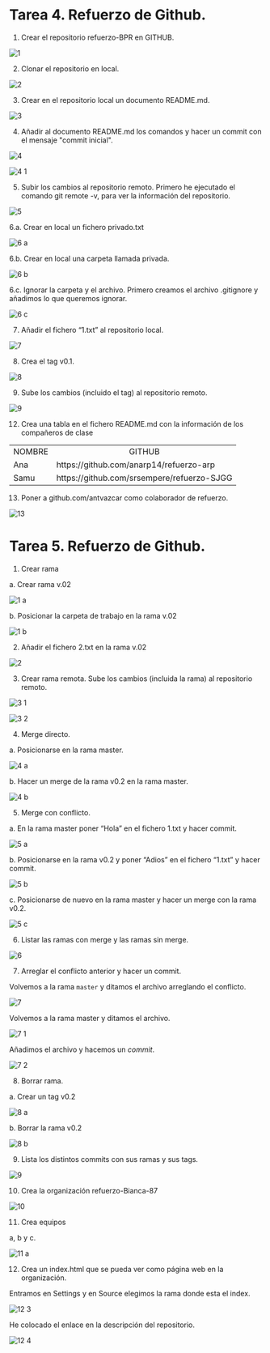 # Tarea 4. Refuerzo de Github.

1. Crear el repositorio refuerzo-BPR en GITHUB.

![1](https://user-images.githubusercontent.com/78366593/108425914-6cdd2000-723b-11eb-855e-9dd121da54f4.png)

2. Clonar el repositorio en local.

![2](https://user-images.githubusercontent.com/78366593/108426104-a0b84580-723b-11eb-9326-2a0402d0eb1e.png)

3. Crear en el repositorio local un documento README.md.

![3](https://user-images.githubusercontent.com/78366593/108426167-b9286000-723b-11eb-9227-25a06756ab2c.png)

4. Añadir al documento README.md los comandos y hacer un commit con el mensaje "commit inicial".

![4](https://user-images.githubusercontent.com/78366593/108507326-70fc5280-72ba-11eb-8b95-6b63b3618c53.png)

![4 1](https://user-images.githubusercontent.com/78366593/108507391-88d3d680-72ba-11eb-9576-ad0842bf1ae5.png)

5. Subir los cambios al repositorio remoto.
Primero he ejecutado el comando git remote -v, para ver la información del repositorio.

![5](https://user-images.githubusercontent.com/78366593/108507552-cb95ae80-72ba-11eb-8d8b-328589256282.png)

6.a. Crear en local un fichero privado.txt 

![6 a](https://user-images.githubusercontent.com/78366593/108508367-fdf3db80-72bb-11eb-9500-41920e3921ca.png)

6.b. Crear en local una carpeta llamada privada.

![6 b](https://user-images.githubusercontent.com/78366593/108508475-2b408980-72bc-11eb-97b6-0cd951f872e6.png)

6.c. Ignorar la carpeta y el archivo.
Primero creamos el archivo .gitignore y añadimos lo que
queremos ignorar.

![6 c](https://user-images.githubusercontent.com/78366593/108508722-82def500-72bc-11eb-8f04-c888bc2816df.png)

7. Añadir el fichero “1.txt” al repositorio local.

![7](https://user-images.githubusercontent.com/78366593/108508780-9db16980-72bc-11eb-9ce7-774fe5104186.png)

8. Crea el tag v0.1.

![8](https://user-images.githubusercontent.com/78366593/108508838-b6218400-72bc-11eb-9e2b-3cde07934fa9.png)

9. Sube los cambios (incluido el tag) al repositorio
remoto.

![9](https://user-images.githubusercontent.com/78366593/108508981-ea954000-72bc-11eb-8b10-00574793a603.png)

12. Crea una tabla en el fichero README.md con la
información de los compañeros de clase

<table border="0">
<tbody>
   <tr>
      <td align="center">NOMBRE</td>
      <td align="center">GITHUB</td>
   </tr>
   <tr>
      <td >Ana</td>
      <td>https://github.com/anarp14/refuerzo-arp</td>
   </tr>
   <tr>
      <td>Samu</td>
      <td>https://github.com/srsempere/refuerzo-SJGG</td>
   </tr>
</tbody>
</table>

13. Poner a github.com/antvazcar como colaborador de
refuerzo.

![13](https://user-images.githubusercontent.com/78366593/108509277-54154e80-72bd-11eb-803d-192d6c48b50f.png)

# Tarea 5. Refuerzo de Github.

1. Crear rama

a. Crear rama v.02

![1 a](https://user-images.githubusercontent.com/78366593/108877073-2868d000-75ff-11eb-8583-4508ef6fbf3f.png)

b. Posicionar la carpeta de trabajo en la rama v.02

![1 b](https://user-images.githubusercontent.com/78366593/108877236-54845100-75ff-11eb-9337-73ff0a7e79eb.png)

2. Añadir el fichero 2.txt en la rama v.02

![2](https://user-images.githubusercontent.com/78366593/108877474-8eedee00-75ff-11eb-87ad-917ccb92065e.png)

3. Crear rama remota. Sube los cambios (incluida la rama) al repositorio remoto.

![3 1](https://user-images.githubusercontent.com/78366593/108877982-0f145380-7600-11eb-9d7c-57d6ee99ed2f.png)

![3 2](https://user-images.githubusercontent.com/78366593/108878372-7cc07f80-7600-11eb-91a8-b18d5a58cf48.png)

4. Merge directo.

a. Posicionarse en la rama master.

![4 a](https://user-images.githubusercontent.com/78366593/108880839-f3f71300-7602-11eb-9e39-b4cd80be6dad.png)

b. Hacer un merge de la rama v0.2 en la rama master.

![4 b](https://user-images.githubusercontent.com/78366593/108880930-11c47800-7603-11eb-9eee-97d6757a375a.png)
   
5. Merge con conflicto.
 
a. En la rama master poner “Hola” en el fichero 1.txt y hacer commit.

![5 a](https://user-images.githubusercontent.com/78366593/108881193-58b26d80-7603-11eb-9a01-0570461b75c3.png)

b. Posicionarse en la rama v0.2 y poner “Adios” en el fichero “1.txt” y hacer commit.

![5 b](https://user-images.githubusercontent.com/78366593/108881893-18072400-7604-11eb-8438-21a761183e10.png)

c. Posicionarse de nuevo en la rama master y hacer un merge con la rama v0.2.

![5 c](https://user-images.githubusercontent.com/78366593/108881980-2ead7b00-7604-11eb-97b7-0ee91b827bb1.png)

6. Listar las ramas con merge y las ramas sin merge.

![6](https://user-images.githubusercontent.com/78366593/108909474-e2befe00-7624-11eb-9692-c890e3948553.png)

7. Arreglar el conflicto anterior y hacer un commit.

Volvemos a la rama ```master``` y ditamos el archivo arreglando el conflicto.

![7](https://user-images.githubusercontent.com/78366593/108910434-2108ed00-7626-11eb-8790-7b7403189b9c.png)

Volvemos a la rama master y ditamos el archivo.

![7 1](https://user-images.githubusercontent.com/78366593/108910541-4f86c800-7626-11eb-8b3a-aa9ba4b63d51.png)

Añadimos el archivo y hacemos un _commit_.

![7 2](https://user-images.githubusercontent.com/78366593/108911150-2f0b3d80-7627-11eb-8f26-6cae7400e05d.png)

8. Borrar rama.

a. Crear un tag v0.2

![8 a](https://user-images.githubusercontent.com/78366593/108911726-ee5ff400-7627-11eb-9a3b-d2e3c6b05c6c.png)

b. Borrar la rama v0.2

![8 b](https://user-images.githubusercontent.com/78366593/108911809-0df71c80-7628-11eb-8151-312bccd2ce7e.png)

9. Lista los distintos commits con sus ramas y sus tags.

![9](https://user-images.githubusercontent.com/78366593/108911929-34b55300-7628-11eb-9d5f-0f4fd28cec80.png)

10. Crea la organización refuerzo-Bianca-87

![10](https://user-images.githubusercontent.com/78366593/108912737-5531dd00-7629-11eb-97a1-e7f28dc1250d.png)

11. Crea equipos

a, b y c.

![11 a](https://user-images.githubusercontent.com/78366593/108919173-da6dbf80-7632-11eb-8a70-e3bd19700fc6.png)

12. Crea un index.html que se pueda ver como página web en la organización.

Entramos en Settings y en Source elegimos la rama donde esta el index.

![12 3](https://user-images.githubusercontent.com/78366593/108919513-6d0e5e80-7633-11eb-9ced-7333d84acc5b.png)

He colocado el enlace en la descripción del repositorio.

![12 4](https://user-images.githubusercontent.com/78366593/108919842-00e02a80-7634-11eb-966b-b159a07ac0c1.png)


